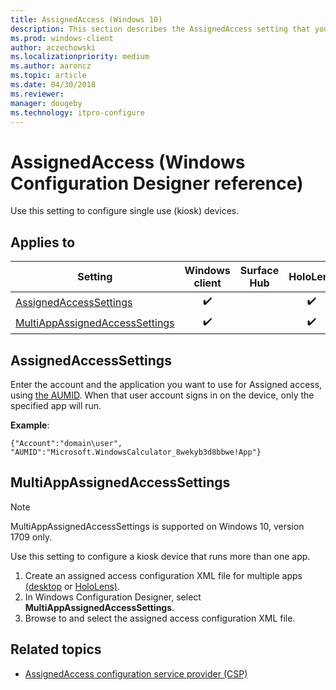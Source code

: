 ```yaml
---
title: AssignedAccess (Windows 10)
description: This section describes the AssignedAccess setting that you can configure in provisioning packages for Windows 10 using Windows Configuration Designer.
ms.prod: windows-client
author: aczechowski
ms.localizationpriority: medium
ms.author: aaroncz
ms.topic: article
ms.date: 04/30/2018
ms.reviewer: 
manager: dougeby
ms.technology: itpro-configure
---
```


# AssignedAccess (Windows Configuration Designer reference)

Use this setting to configure single use (kiosk) devices.

## Applies to

| Setting | Windows client | Surface Hub | HoloLens | IoT Core |
| --- | :---: | :---: | :---: | :---: |
| [AssignedAccessSettings](#assignedaccesssettings)  | ✔️ |  | ✔️ |  |
| [MultiAppAssignedAccessSettings](#multiappassignedaccesssettings) | ✔️ |  | ✔️ |  |


## AssignedAccessSettings

Enter the account and the application you want to use for Assigned access, using [the AUMID](../find-the-application-user-model-id-of-an-installed-app.md). When that user account signs in on the device, only the specified app will run. 

**Example**:

`{"Account":"domain\user", "AUMID":"Microsoft.WindowsCalculator_8wekyb3d8bbwe!App"}`

## MultiAppAssignedAccessSettings

>[!NOTE]
>MultiAppAssignedAccessSettings is supported on Windows 10, version 1709 only.

Use this setting to configure a kiosk device that runs more than one app.

1. Create an assigned access configuration XML file for multiple apps [(desktop](../lock-down-windows-10-to-specific-apps.md) or [HoloLens)](/hololens/hololens-provisioning).
2. In Windows Configuration Designer, select **MultiAppAssignedAccessSettings**.
3. Browse to and select the assigned access configuration XML file.

## Related topics

- [AssignedAccess configuration service provider (CSP)](/windows/client-management/mdm/assignedaccess-csp)
